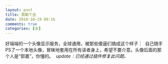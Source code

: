 ```yaml
---
layout: post
title: 我勒个去
date: 2010-10-19 09:16
comments: true
categories: [水]
---
```

好端端的一个头像显示服务，全球通用，被那些傻逼们搞成这个样子：
<img class="aligncenter size-full wp-image-337" title="2010-10-19-1-40-32" src="http://yuguo.us/files/2010/10/2010-10-19-1-40-32.png" alt=""   />
自己随手PS了一个本地头像，冒昧地套用在所有读者身上，希望不要介意。头像后面的那个人是“郭嘉”，你懂的。
<img class="aligncenter size-full wp-image-338" title="2010-10-19-1-40-59" src="http://yuguo.us/files/2010/10/2010-10-19-1-40-59.png" alt=""   />
<em>update：已经通过插件修复此问题。</em>
